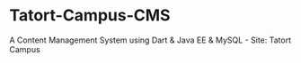 # Tatort-Campus-CMS
A Content Management System using Dart &amp; Java EE &amp; MySQL - Site: Tatort Campus
